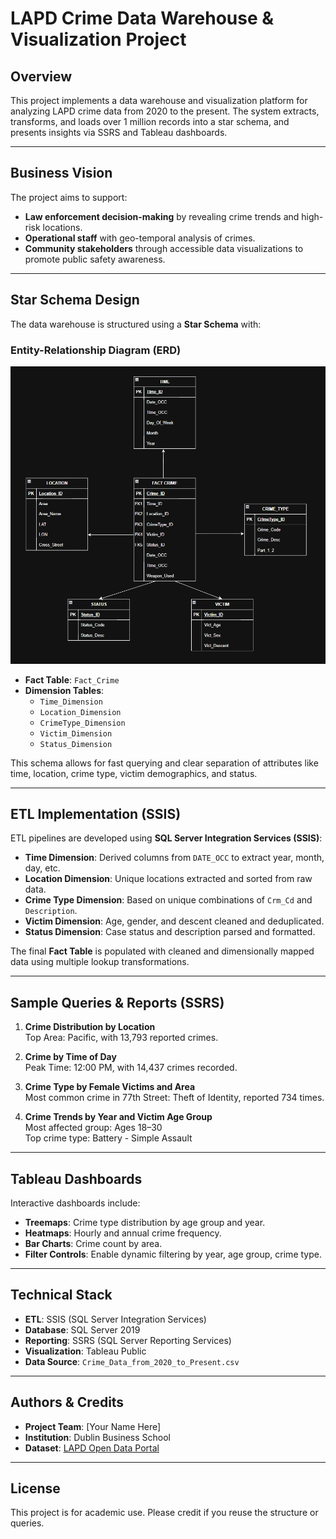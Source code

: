 # LAPD Crime Data Warehouse & Visualization Project

## Overview

This project implements a data warehouse and visualization platform for analyzing LAPD crime data from 2020 to the present. The system extracts, transforms, and loads over 1 million records into a star schema, and presents insights via SSRS and Tableau dashboards.

---

## Business Vision

The project aims to support:

- **Law enforcement decision-making** by revealing crime trends and high-risk locations.
- **Operational staff** with geo-temporal analysis of crimes.
- **Community stakeholders** through accessible data visualizations to promote public safety awareness.

---

## Star Schema Design

The data warehouse is structured using a **Star Schema** with:

### Entity-Relationship Diagram (ERD)

![Star Schema ERD](Crime_Star_Schema_ERD.png)


- **Fact Table**: `Fact_Crime`
- **Dimension Tables**:
  - `Time_Dimension`
  - `Location_Dimension`
  - `CrimeType_Dimension`
  - `Victim_Dimension`
  - `Status_Dimension`

This schema allows for fast querying and clear separation of attributes like time, location, crime type, victim demographics, and status.

---

## ETL Implementation (SSIS)

ETL pipelines are developed using **SQL Server Integration Services (SSIS)**:

- **Time Dimension**: Derived columns from `DATE_OCC` to extract year, month, day, etc.
- **Location Dimension**: Unique locations extracted and sorted from raw data.
- **Crime Type Dimension**: Based on unique combinations of `Crm_Cd` and `Description`.
- **Victim Dimension**: Age, gender, and descent cleaned and deduplicated.
- **Status Dimension**: Case status and description parsed and formatted.

The final **Fact Table** is populated with cleaned and dimensionally mapped data using multiple lookup transformations.

---

## Sample Queries & Reports (SSRS)

1. **Crime Distribution by Location**  
Top Area: Pacific, with 13,793 reported crimes.

2. **Crime by Time of Day**  
Peak Time: 12:00 PM, with 14,437 crimes recorded.

3. **Crime Type by Female Victims and Area**  
Most common crime in 77th Street: Theft of Identity, reported 734 times.

4. **Crime Trends by Year and Victim Age Group**  
Most affected group: Ages 18–30  
Top crime type: Battery - Simple Assault



---

## Tableau Dashboards

Interactive dashboards include:

- **Treemaps**: Crime type distribution by age group and year.
- **Heatmaps**: Hourly and annual crime frequency.
- **Bar Charts**: Crime count by area.
- **Filter Controls**: Enable dynamic filtering by year, age group, crime type.

---

## Technical Stack

- **ETL**: SSIS (SQL Server Integration Services)
- **Database**: SQL Server 2019
- **Reporting**: SSRS (SQL Server Reporting Services)
- **Visualization**: Tableau Public
- **Data Source**: `Crime_Data_from_2020_to_Present.csv`

---

## Authors & Credits

- **Project Team**: [Your Name Here]
- **Institution**: Dublin Business School
- **Dataset**: [LAPD Open Data Portal](https://data.lacity.org/)

---

## License

This project is for academic use. Please credit if you reuse the structure or queries.
